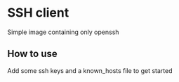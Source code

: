 # SSH client

Simple image containing only openssh

## How to use
Add some ssh keys and a known_hosts file to get started
